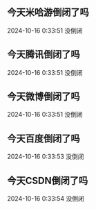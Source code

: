 ## 今天米哈游倒闭了吗

2024-10-16 0:33:51 没倒闭

## 今天腾讯倒闭了吗

2024-10-16 0:33:51 没倒闭

## 今天微博倒闭了吗

2024-10-16 0:33:51 没倒闭

## 今天百度倒闭了吗

2024-10-16 0:33:53 没倒闭

## 今天CSDN倒闭了吗

2024-10-16 0:33:54 没倒闭

